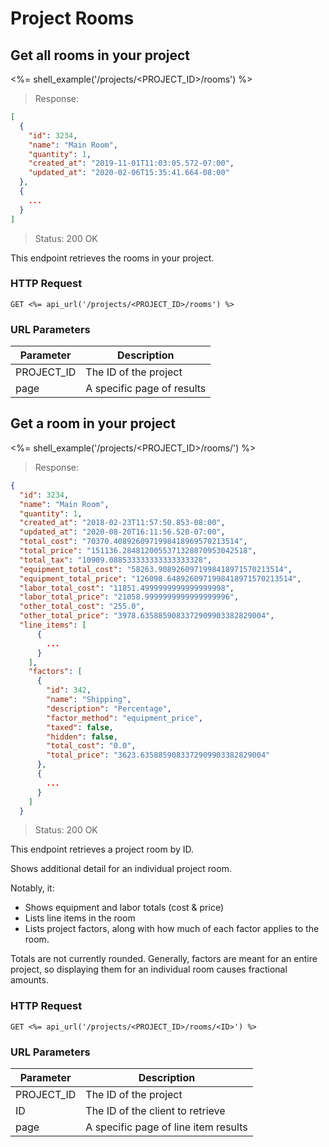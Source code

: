 # Project Rooms

## Get all rooms in your project

<%= shell_example('/projects/<PROJECT_ID>/rooms') %>

> Response:

```json
[
  {
    "id": 3234,
    "name": "Main Room",
    "quantity": 1,
    "created_at": "2019-11-01T11:03:05.572-07:00",
    "updated_at": "2020-02-06T15:35:41.664-08:00"
  },
  {
    ...
  }
]
```

> Status: 200 OK

This endpoint retrieves the rooms in your project.

### HTTP Request

`GET <%= api_url('/projects/<PROJECT_ID>/rooms') %>`

### URL Parameters

Parameter | Description
--------- | -----------
PROJECT_ID | The ID of the project
page | A specific page of results


## Get a room in your project

<%= shell_example('/projects/<PROJECT_ID>/rooms/<ID>') %>

> Response:

```json
{
  "id": 3234,
  "name": "Main Room",
  "quantity": 1,
  "created_at": "2018-02-23T11:57:50.853-08:00",
  "updated_at": "2020-08-20T16:11:56.520-07:00",
  "total_cost": "70370.4089260971998418969570213514",
  "total_price": "151136.2848120055371328870953042518",
  "total_tax": "10909.088533333333333333328",
  "equipment_total_cost": "58263.9089260971998418971570213514",
  "equipment_total_price": "126098.6489260971998418971570213514",
  "labor_total_cost": "11851.4999999999999999998",
  "labor_total_price": "21058.9999999999999999996",
  "other_total_cost": "255.0",
  "other_total_price": "3978.6358859083372909903382829004",
  "line_items": [
      {
        ...
      }
    ],
    "factors": [
      {
        "id": 342,
        "name": "Shipping",
        "description": "Percentage",
        "factor_method": "equipment_price",
        "taxed": false,
        "hidden": false,
        "total_cost": "0.0",
        "total_price": "3623.6358859083372909903382829004"
      },
      {
        ...
      }
    ]
  }
```

> Status: 200 OK

This endpoint retrieves a project room by ID.

Shows additional detail for an individual project room.

Notably, it:

- Shows equipment and labor totals (cost & price)
- Lists line items in the room
- Lists project factors, along with how much of each factor applies to the room.

Totals are not currently rounded. Generally, factors are meant for an entire
project, so displaying them for an individual room causes fractional amounts.

### HTTP Request

`GET <%= api_url('/projects/<PROJECT_ID>/rooms/<ID>') %>`

### URL Parameters

Parameter | Description
--------- | -----------
PROJECT_ID | The ID of the project
ID | The ID of the client to retrieve
page | A specific page of line item results
